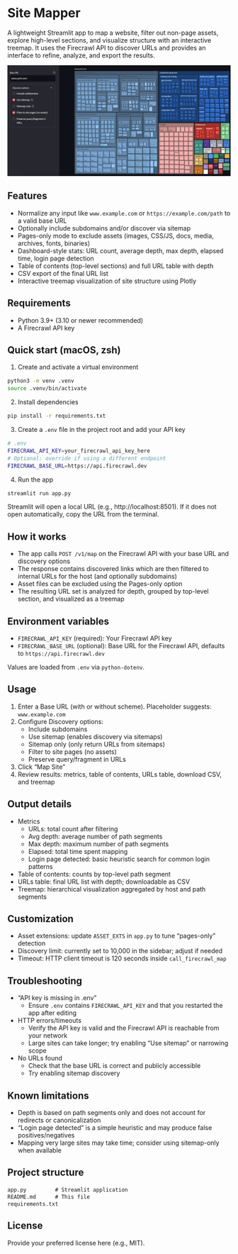 # Site Mapper

A lightweight Streamlit app to map a website, filter out non-page assets, explore high-level sections, and visualize structure with an interactive treemap. It uses the Firecrawl API to discover URLs and provides an interface to refine, analyze, and export the results.

![App screenshot](assets/Sample-Site.png)

## Features
- Normalize any input like `www.example.com` or `https://example.com/path` to a valid base URL
- Optionally include subdomains and/or discover via sitemap
- Pages-only mode to exclude assets (images, CSS/JS, docs, media, archives, fonts, binaries)
- Dashboard-style stats: URL count, average depth, max depth, elapsed time, login page detection
- Table of contents (top-level sections) and full URL table with depth
- CSV export of the final URL list
- Interactive treemap visualization of site structure using Plotly

## Requirements
- Python 3.9+ (3.10 or newer recommended)
- A Firecrawl API key

## Quick start (macOS, zsh)

1) Create and activate a virtual environment

```bash
python3 -m venv .venv
source .venv/bin/activate
```

2) Install dependencies

```bash
pip install -r requirements.txt
```

3) Create a `.env` file in the project root and add your API key

```bash
# .env
FIRECRAWL_API_KEY=your_firecrawl_api_key_here
# Optional: override if using a different endpoint
FIRECRAWL_BASE_URL=https://api.firecrawl.dev
```

4) Run the app

```bash
streamlit run app.py
```

Streamlit will open a local URL (e.g., http://localhost:8501). If it does not open automatically, copy the URL from the terminal.

## How it works
- The app calls `POST /v1/map` on the Firecrawl API with your base URL and discovery options
- The response contains discovered links which are then filtered to internal URLs for the host (and optionally subdomains)
- Asset files can be excluded using the Pages-only option
- The resulting URL set is analyzed for depth, grouped by top-level section, and visualized as a treemap

## Environment variables
- `FIRECRAWL_API_KEY` (required): Your Firecrawl API key
- `FIRECRAWL_BASE_URL` (optional): Base URL for the Firecrawl API, defaults to `https://api.firecrawl.dev`

Values are loaded from `.env` via `python-dotenv`.

## Usage
1) Enter a Base URL (with or without scheme). Placeholder suggests: `www.example.com`
2) Configure Discovery options:
   - Include subdomains
   - Use sitemap (enables discovery via sitemaps)
   - Sitemap only (only return URLs from sitemaps)
   - Filter to site pages (no assets)
   - Preserve query/fragment in URLs
3) Click “Map Site”
4) Review results: metrics, table of contents, URLs table, download CSV, and treemap

## Output details
- Metrics
  - URLs: total count after filtering
  - Avg depth: average number of path segments
  - Max depth: maximum number of path segments
  - Elapsed: total time spent mapping
  - Login page detected: basic heuristic search for common login patterns
- Table of contents: counts by top-level path segment
- URLs table: final URL list with depth; downloadable as CSV
- Treemap: hierarchical visualization aggregated by host and path segments

## Customization
- Asset extensions: update `ASSET_EXTS` in `app.py` to tune “pages-only” detection
- Discovery limit: currently set to 10,000 in the sidebar; adjust if needed
- Timeout: HTTP client timeout is 120 seconds inside `call_firecrawl_map`

## Troubleshooting
- “API key is missing in .env”
  - Ensure `.env` contains `FIRECRAWL_API_KEY` and that you restarted the app after editing
- HTTP errors/timeouts
  - Verify the API key is valid and the Firecrawl API is reachable from your network
  - Large sites can take longer; try enabling “Use sitemap” or narrowing scope
- No URLs found
  - Check that the base URL is correct and publicly accessible
  - Try enabling sitemap discovery

## Known limitations
- Depth is based on path segments only and does not account for redirects or canonicalization
- “Login page detected” is a simple heuristic and may produce false positives/negatives
- Mapping very large sites may take time; consider using sitemap-only when available

## Project structure
```
app.py         # Streamlit application
README.md      # This file
requirements.txt
```

## License
Provide your preferred license here (e.g., MIT).
